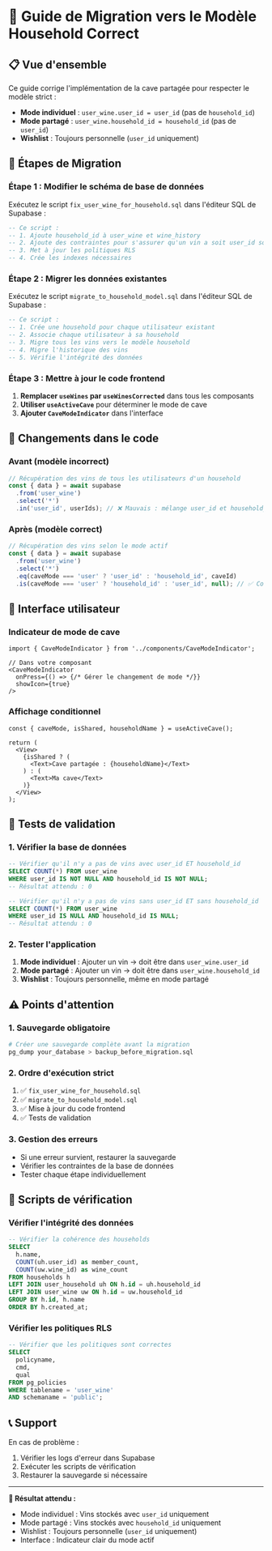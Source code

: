 # 🔧 Guide de Migration vers le Modèle Household Correct

## 📋 Vue d'ensemble

Ce guide corrige l'implémentation de la cave partagée pour respecter le modèle strict :
- **Mode individuel** : `user_wine.user_id = user_id` (pas de `household_id`)
- **Mode partagé** : `user_wine.household_id = household_id` (pas de `user_id`)
- **Wishlist** : Toujours personnelle (`user_id` uniquement)

## 🚀 Étapes de Migration

### Étape 1 : Modifier le schéma de base de données

Exécutez le script `fix_user_wine_for_household.sql` dans l'éditeur SQL de Supabase :

```sql
-- Ce script :
-- 1. Ajoute household_id à user_wine et wine_history
-- 2. Ajoute des contraintes pour s'assurer qu'un vin a soit user_id soit household_id
-- 3. Met à jour les politiques RLS
-- 4. Crée les indexes nécessaires
```

### Étape 2 : Migrer les données existantes

Exécutez le script `migrate_to_household_model.sql` dans l'éditeur SQL de Supabase :

```sql
-- Ce script :
-- 1. Crée une household pour chaque utilisateur existant
-- 2. Associe chaque utilisateur à sa household
-- 3. Migre tous les vins vers le modèle household
-- 4. Migre l'historique des vins
-- 5. Vérifie l'intégrité des données
```

### Étape 3 : Mettre à jour le code frontend

1. **Remplacer `useWines` par `useWinesCorrected`** dans tous les composants
2. **Utiliser `useActiveCave`** pour déterminer le mode de cave
3. **Ajouter `CaveModeIndicator`** dans l'interface

## 🔄 Changements dans le code

### Avant (modèle incorrect)
```typescript
// Récupération des vins de tous les utilisateurs d'un household
const { data } = await supabase
  .from('user_wine')
  .select('*')
  .in('user_id', userIds); // ❌ Mauvais : mélange user_id et household_id
```

### Après (modèle correct)
```typescript
// Récupération des vins selon le mode actif
const { data } = await supabase
  .from('user_wine')
  .select('*')
  .eq(caveMode === 'user' ? 'user_id' : 'household_id', caveId)
  .is(caveMode === 'user' ? 'household_id' : 'user_id', null); // ✅ Correct
```

## 📱 Interface utilisateur

### Indicateur de mode de cave
```tsx
import { CaveModeIndicator } from '../components/CaveModeIndicator';

// Dans votre composant
<CaveModeIndicator 
  onPress={() => {/* Gérer le changement de mode */}}
  showIcon={true}
/>
```

### Affichage conditionnel
```tsx
const { caveMode, isShared, householdName } = useActiveCave();

return (
  <View>
    {isShared ? (
      <Text>Cave partagée : {householdName}</Text>
    ) : (
      <Text>Ma cave</Text>
    )}
  </View>
);
```

## 🧪 Tests de validation

### 1. Vérifier la base de données
```sql
-- Vérifier qu'il n'y a pas de vins avec user_id ET household_id
SELECT COUNT(*) FROM user_wine 
WHERE user_id IS NOT NULL AND household_id IS NOT NULL;
-- Résultat attendu : 0

-- Vérifier qu'il n'y a pas de vins sans user_id ET sans household_id
SELECT COUNT(*) FROM user_wine 
WHERE user_id IS NULL AND household_id IS NULL;
-- Résultat attendu : 0
```

### 2. Tester l'application
1. **Mode individuel** : Ajouter un vin → doit être dans `user_wine.user_id`
2. **Mode partagé** : Ajouter un vin → doit être dans `user_wine.household_id`
3. **Wishlist** : Toujours personnelle, même en mode partagé

## ⚠️ Points d'attention

### 1. Sauvegarde obligatoire
```bash
# Créer une sauvegarde complète avant la migration
pg_dump your_database > backup_before_migration.sql
```

### 2. Ordre d'exécution strict
1. ✅ `fix_user_wine_for_household.sql`
2. ✅ `migrate_to_household_model.sql`
3. ✅ Mise à jour du code frontend
4. ✅ Tests de validation

### 3. Gestion des erreurs
- Si une erreur survient, restaurer la sauvegarde
- Vérifier les contraintes de la base de données
- Tester chaque étape individuellement

## 🔧 Scripts de vérification

### Vérifier l'intégrité des données
```sql
-- Vérifier la cohérence des households
SELECT 
  h.name,
  COUNT(uh.user_id) as member_count,
  COUNT(uw.wine_id) as wine_count
FROM households h
LEFT JOIN user_household uh ON h.id = uh.household_id
LEFT JOIN user_wine uw ON h.id = uw.household_id
GROUP BY h.id, h.name
ORDER BY h.created_at;
```

### Vérifier les politiques RLS
```sql
-- Vérifier que les politiques sont correctes
SELECT 
  policyname,
  cmd,
  qual
FROM pg_policies
WHERE tablename = 'user_wine'
AND schemaname = 'public';
```

## 📞 Support

En cas de problème :
1. Vérifier les logs d'erreur dans Supabase
2. Exécuter les scripts de vérification
3. Restaurer la sauvegarde si nécessaire

---

**🎉 Résultat attendu :** 
- Mode individuel : Vins stockés avec `user_id` uniquement
- Mode partagé : Vins stockés avec `household_id` uniquement  
- Wishlist : Toujours personnelle (`user_id` uniquement)
- Interface : Indicateur clair du mode actif
